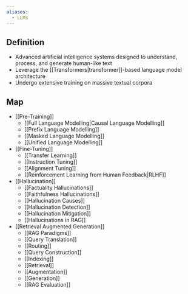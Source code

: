 ```yaml
---
aliases:
  - LLMs
---
```


## Definition

- Advanced artificial intelligence systems designed to understand, process, and generate human-like text
- Leverage the [[Transformers|transformer]]-based language model architecture
- Undergo extensive training on massive textual corpora


## Map

- [[Pre-Training]]
	- [[Full Language Modelling|Causal Language Modelling]]
	- [[Prefix Language Modelling]]
	- [[Masked Language Modelling]]
	- [[Unified Language Modelling]]
- [[Fine-Tuning]]
	- [[Transfer Learning]]
	- [[Instruction Tuning]]
	- [[Alignment Tuning]]
	- [[Reinforcement Learning from Human Feedback|RLHF]]
- [[Hallucination]]
	- [[Factuality Hallucinations]]
	- [[Faithfulness Hallucinations]]
	- [[Hallucination Causes]]
	- [[Hallucination Detection]]
	- [[Hallucination Mitigation]]
	- [[Hallucinations in RAG]]
- [[Retrieval Augmented Generation]]
	- [[RAG Paradigms]]
	- [[Query Translation]]
	- [[Routing]]
	- [[Query Construction]]
	- [[Indexing]]
	- [[Retrieval]]
	- [[Augmentation]]
	- [[Generation]]
	- [[RAG Evaluation]]
